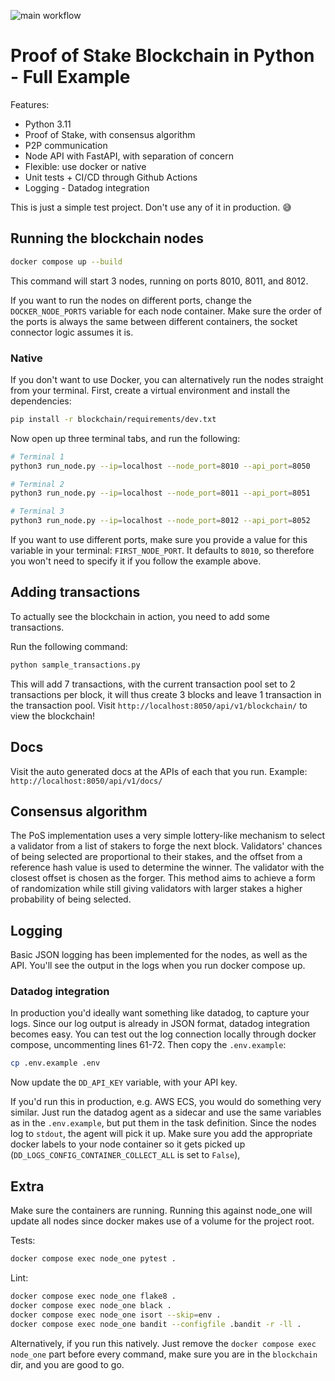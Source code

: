 
![main workflow](https://github.com/rafrasenberg/proof-of-stake-blockchain/actions/workflows/pipeline.main.yml/badge.svg)

# Proof of Stake Blockchain in Python - Full Example

Features:

- Python 3.11
- Proof of Stake, with consensus algorithm
- P2P communication
- Node API with FastAPI, with separation of concern
- Flexible: use docker or native
- Unit tests + CI/CD through Github Actions
- Logging - Datadog integration

This is just a simple test project. Don't use any of it in production. 😅


## Running the blockchain nodes
```sh
docker compose up --build
```

This command will start 3 nodes, running on ports 8010, 8011, and 8012. 

If you want to run the nodes on different ports, change the `DOCKER_NODE_PORTS` variable for each node container. Make sure the order of the ports is always the same between different containers, the socket connector logic assumes it is. 

### Native
If you don't want to use Docker, you can alternatively run the nodes straight from your terminal. First, create a virtual environment and install the dependencies:

```sh
pip install -r blockchain/requirements/dev.txt
```

Now open up three terminal tabs, and run the following:

```sh
# Terminal 1
python3 run_node.py --ip=localhost --node_port=8010 --api_port=8050 

# Terminal 2
python3 run_node.py --ip=localhost --node_port=8011 --api_port=8051 

# Terminal 3
python3 run_node.py --ip=localhost --node_port=8012 --api_port=8052 
```

If you want to use different ports, make sure you provide a value for this variable in your terminal: `FIRST_NODE_PORT`. It defaults to `8010`, so therefore you won't need to specify it if you follow the example above.

## Adding transactions

To actually see the blockchain in action, you need to add some transactions. 

Run the following command:

```sh
python sample_transactions.py
```

This will add 7 transactions, with the current transaction pool set to 2 transactions per block, it will thus create 3 blocks and leave 1 transaction in the transaction pool. Visit `http://localhost:8050/api/v1/blockchain/` to view the blockchain!

## Docs

Visit the auto generated docs at the APIs of each that you run. Example: `http://localhost:8050/api/v1/docs/`

## Consensus algorithm

The PoS implementation uses a very simple lottery-like mechanism to select a validator from a list of stakers to forge the next block. Validators' chances of being selected are proportional to their stakes, and the offset from a reference hash value is used to determine the winner. The validator with the closest offset is chosen as the forger. This method aims to achieve a form of randomization while still giving validators with larger stakes a higher probability of being selected. 

## Logging

Basic JSON logging has been implemented for the nodes, as well as the API. You'll see the output in the logs when you run docker compose up.

### Datadog integration

In production you'd ideally want something like datadog, to capture your logs. Since our log output is already in JSON format, datadog integration becomes easy. You can test out the log connection locally through docker compose, uncommenting lines 61-72. Then copy the `.env.example`:

```sh
cp .env.example .env
```

Now update the `DD_API_KEY` variable, with your API key. 

If you'd run this in production, e.g. AWS ECS, you would do something very similar. Just run the datadog agent as a sidecar and use the same variables as in the `.env.example`, but put them in the task definition. Since the nodes log to `stdout`, the agent will pick it up. Make sure you add the appropriate docker labels to your node container so it gets picked up (`DD_LOGS_CONFIG_CONTAINER_COLLECT_ALL` is set to `False`),

## Extra

Make sure the containers are running. Running this against node_one will update all nodes since docker makes use of a volume for the project root. 

Tests:

```sh
docker compose exec node_one pytest .
```

Lint:

```sh
docker compose exec node_one flake8 .
docker compose exec node_one black .
docker compose exec node_one isort --skip=env .
docker compose exec node_one bandit --configfile .bandit -r -ll .
```

Alternatively, if you run this natively. Just remove the `docker compose exec node_one` part before every command, make sure you are in the `blockchain` dir, and you are good to go.